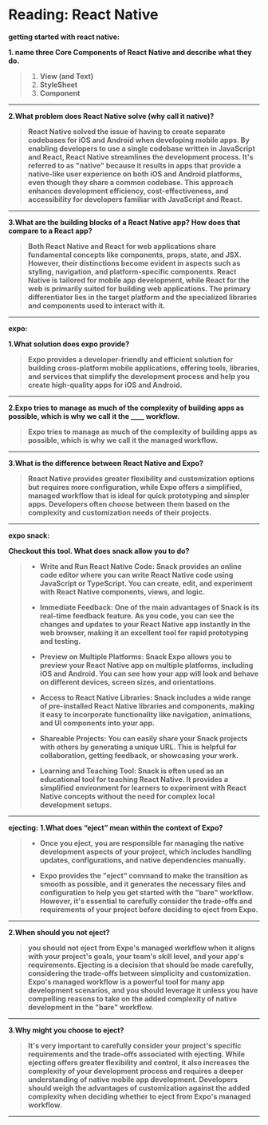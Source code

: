 # Reading: React Native

**getting started with react native:**

**1. name three Core Components of React Native and describe what they do.**
>
>1. **View (and Text)**
>2. **StyleSheet**
>3. **Component**

---

**2.What problem does React Native solve (why call it native)?**
>
>**React Native solved the issue of having to create separate codebases for iOS and Android when developing mobile apps. By enabling developers to use a single codebase written in JavaScript and React, React Native streamlines the development process. It's referred to as "native" because it results in apps that provide a native-like user experience on both iOS and Android platforms, even though they share a common codebase. This approach enhances development efficiency, cost-effectiveness, and accessibility for developers familiar with JavaScript and React.**
---

**3.What are the building blocks of a React Native app? How does that compare to a React app?**
>
>**Both React Native and React for web applications share fundamental concepts like components, props, state, and JSX. However, their distinctions become evident in aspects such as styling, navigation, and platform-specific components. React Native is tailored for mobile app development, while React for the web is primarily suited for building web applications. The primary differentiator lies in the target platform and the specialized libraries and components used to interact with it.**

---

**expo:**

**1.What solution does expo provide?**
>
 >**Expo provides a developer-friendly and efficient solution for building cross-platform mobile applications, offering tools, libraries, and services that simplify the development process and help you create high-quality apps for iOS and Android.**

---

**2.Expo tries to manage as much of the complexity of building apps as possible, which is why we call it the ____ workflow.**
>
 >**Expo tries to manage as much of the complexity of building apps as possible, which is why we call it the managed workflow.**

---

**3.What is the difference between React Native and Expo?**
>**React Native provides greater flexibility and customization options but requires more configuration, while Expo offers a simplified, managed workflow that is ideal for quick prototyping and simpler apps. Developers often choose between them based on the complexity and customization needs of their projects.**

---

**expo snack:**

**Checkout this tool. What does snack allow you to do?**
>
>* **Write and Run React Native Code: Snack provides an online code editor where you can write React Native code using JavaScript or TypeScript. You can create, edit, and experiment with React Native components, views, and logic.**
>
>* **Immediate Feedback: One of the main advantages of Snack is its real-time feedback feature. As you code, you can see the changes and updates to your React Native app instantly in the web browser, making it an excellent tool for rapid prototyping and testing.**
>
>* **Preview on Multiple Platforms: Snack Expo allows you to preview your React Native app on multiple platforms, including iOS and Android. You can see how your app will look and behave on different devices, screen sizes, and orientations.**
>
>* **Access to React Native Libraries: Snack includes a wide range of pre-installed React Native libraries and components, making it easy to incorporate functionality like navigation, animations, and UI components into your app.**
>
>* **Shareable Projects: You can easily share your Snack projects with others by generating a unique URL. This is helpful for collaboration, getting feedback, or showcasing your work.**
>
>* **Learning and Teaching Tool: Snack is often used as an educational tool for teaching React Native. It provides a simplified environment for learners to experiment with React Native concepts without the need for complex local development setups.**
>

---

**ejecting:**
**1.What does “eject” mean within the context of Expo?**
>
>* **Once you eject, you are responsible for managing the native development aspects of your project, which includes handling updates, configurations, and native dependencies manually.**
>
>* **Expo provides the "eject" command to make the transition as smooth as possible, and it generates the necessary files and configuration to help you get started with the "bare" workflow. However, it's essential to carefully consider the trade-offs and requirements of your project before deciding to eject from Expo.**

---

**2.When should you not eject?**
>
> **you should not eject from Expo's managed workflow when it aligns with your project's goals, your team's skill level, and your app's requirements. Ejecting is a decision that should be made carefully, considering the trade-offs between simplicity and customization. Expo's managed workflow is a powerful tool for many app development scenarios, and you should leverage it unless you have compelling reasons to take on the added complexity of native development in the "bare" workflow.**

---

**3.Why might you choose to eject?**
>
>**It's very important to carefully consider your project's specific requirements and the trade-offs associated with ejecting. While ejecting offers greater flexibility and control, it also increases the complexity of your development process and requires a deeper understanding of native mobile app development. Developers should weigh the advantages of customization against the added complexity when deciding whether to eject from Expo's managed workflow.**

---